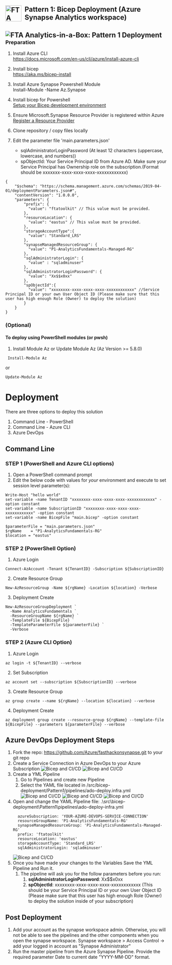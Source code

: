 ## <img src ='https://airsblobstorage.blob.core.windows.net/airstream/bicep.png' alt="FTA Analytics-in-a-Box: Bicep Deployment" width="50px" style="float: left; margin-right:10px;"> Pattern 1: Bicep Deployment (Azure Synapse Analytics workspace)

## <img src="/Assets/images/pattern1-architecture.png" alt="FTA Analytics-in-a-Box: Pattern 1 Deployment" style="float: left; margin-right:10px;" />

### Preparation
1. Install Azure CLI  
https://docs.microsoft.com/en-us/cli/azure/install-azure-cli
1. Install bicep  
https://aka.ms/bicep-install
1. Install Azure Synapse Powershell Module  
Install-Module -Name Az.Synapse
1. Install bicep for Powershell  
[Setup your Bicep development environment](https://github.com/Azure/bicep/blob/main/docs/installing.md#manual-with-powershell)
1. Ensure Microsoft.Synapse Resource Provider is registered within Azure  
[Register a Resource Provider](https://learn.microsoft.com/en-us/azure/azure-resource-manager/management/resource-providers-and-types)

1. Clone repository / copy files locally
1. Edit the parameter file 'main.parameters.json'

    - sqlAdministratorLoginPassword (At least 12 characters (uppercase, lowercase, and numbers))
    - spObjectId: Your Service Principal ID from Azure AD. Make sure your Service Principal has Ownership role on the subscription.(Format should be xxxxxxx-xxxx-xxxx-xxxx-xxxxxxxxxxxx)
```
{
    "$schema": "https://schema.management.azure.com/schemas/2019-04-01/deploymentParameters.json#",
    "contentVersion": "1.0.0.0",
    "parameters": {
        "prefix": {
          "value": "ftatoolkit" // This value must be provided.
        },
        "resourceLocation": {
          "value": "eastus" // This value must be provided.
        },
        "storageAccountType":{
          "value": "Standard_LRS"
        },
        "synapseManagedResourceGroup": {
          "value": "P1-AnalyticsFundamentals-Managed-RG"
        },
        "sqlAdministratorLogin": {
          "value" : "sqladminuser"
        },
        "sqlAdministratorLoginPassword": {
          "value": "Xx$$x0xx"
        },
        "spObjectId":{
          "value": "xxxxxxxx-xxxx-xxxx-xxxx-xxxxxxxxxxxx" //Service Principal ID or your own User Object ID (Please make sure that this user has high enough Role (Owner) to deploy the solution)
        }
    }
}
```
### (Optional)
#### To deploy using PowerShell modules (or pwsh)
1. Install Module Az or Update Module Az (Az Version >= 5.8.0)
```
 Install-Module Az
```
or
```
Update-Module Az
```
# Deployment
There are three options to deploy this solution
1. Command Line - PowerShell
1. Command Line - Azure CLI
1. Azure DevOps

## Command Line
### STEP 1 (PowerShell and Azure CLI options)
1. Open a PowerShell command prompt
1. Edit the below code with values for *your* environment and execute to set session level parameter(s):

```
Write-Host "hello world"
set-variable -name TenantID "xxxxxxxx-xxxx-xxxx-xxxx-xxxxxxxxxxxx" -option constant
set-variable -name SubscriptionID "xxxxxxxx-xxxx-xxxx-xxxx-xxxxxxxxxxxx" -option constant
set-variable -name BicepFile "main.bicep" -option constant

$parameterFile = "main.parameters.json"
$rgName    = "P1-AnalyticsFundamentals-RG"
$location = "eastus"
```

### STEP 2 (PowerShell Option)
1. Azure Login
```
Connect-AzAccount -Tenant ${TenantID} -Subscription ${SubscriptionID}
```
2. Create Resource Group  
```
New-AzResourceGroup -Name ${rgName} -Location ${location} -Verbose
```
3. Deployment Create  
```
New-AzResourceGroupDeployment `
  -Name AnalyticsFundamentals `
  -ResourceGroupName ${rgName} `
  -TemplateFile ${BicepFile} `
  -TemplateParameterFile ${parameterFile} `
  -Verbose
```

### STEP 2 (Azure CLI Option)
1. Azure Login
```
az login -t ${TenantID} --verbose
```
2. Set Subscription
```
az account set --subscription ${SubscriptionID} --verbose
```
3. Create Resource Group  
```
az group create --name ${rgName} --location ${location} --verbose
```
4. Deployment Create  
```
az deployment group create --resource-group ${rgName} --template-file ${BicepFile} --parameters ${parameterFile} --verbose
```

## Azure DevOps Deployment Steps
1. Fork the repo: https://github.com/Azure/fasthackonsynapse.git to your git repo
1. Create a Service Connection in Azure DevOps to your Azure Subscription
    ![Bicep and CI/CD](/Assets/images/devops1-serviceconnection.png)
    ![Bicep and CI/CD](/Assets/images/devops2-serviceconnection.png)
1. Create a YML Pipeline
    1. Go to Pipelines and create new Pipeline
    1. Select the YAML file located in /src/bicep-deployment/Pattern1/pipelines/ado-deploy.infra.yml
    ![Bicep and CI/CD](/Assets/images/devops3-pipeline.png)
    ![Bicep and CI/CD](/Assets/images/devops4-pipeline.png)
    ![Bicep and CI/CD](/Assets/images/devops5-pipeline.png)
1. Open and change the YAML Pipeline file: .\src\bicep-deployment\Pattern1\pipelines\ado-deploy-infra.yml
    ```
      azureSubscription: 'YOUR-AZURE-DEVOPS-SERVICE-CONNECTION' 
      resourceGroupName: 'P1-AnalyticsFundamentals-RG'
      synapseManagedResourceGroup: 'P1-AnalyticsFundamentals-Managed-RG'
      prefix: 'ftatoolkit'
      resourceLocation: 'eastus'
      storageAccountType: 'Standard_LRS'
      sqlAdministratorLogin: 'sqladminuser'
    ```
    ![Bicep and CI/CD](/Assets/images/devops6-pipeline.png)
1. Once you have made your changes to the Variables Save the YML Pipeline and Run it.
    1. The pipeline will ask you for the follow parameters before you run:
        1. **sqlAdministratorLoginPassword**: Xx$$x0xx
        1. **spObjectId**: xxxxxxxx-xxxx-xxxx-xxxx-xxxxxxxxxxxx (This should be your Service Principal ID or your own User Object ID (Please make sure that this user has high enough Role (Owner) to deploy the solution inside of your subscription)


## Post Deployment
1. Add your account as the synapse workspace admin. Otherwise, you will not be able to see the pipelines and the other components when you open the synapse workspace. Synapse workspace > Access Control -> add your logged in account as "Synapse Administrator"
1. Run the master pipeline from the Azure Synapse Pipeline. Provide the required parameter Date to current date "YYYY-MM-DD" format.